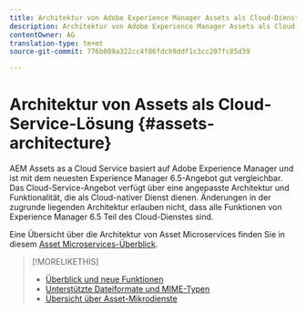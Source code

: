 ```yaml
---
title: Architektur von Adobe Experience Manager Assets als Cloud-Dienst
description: Architektur von Adobe Experience Manager Assets als Cloud-Dienst
contentOwner: AG
translation-type: tm+mt
source-git-commit: 776b089a322cc4f86fdcb9ddf1c3cc207fc85d39

---
```



# Architektur von Assets als Cloud-Service-Lösung {#assets-architecture}

AEM Assets as a Cloud Service basiert auf Adobe Experience Manager und ist mit dem neuesten Experience Manager 6.5-Angebot gut vergleichbar. Das Cloud-Service-Angebot verfügt über eine angepasste Architektur und Funktionalität, die als Cloud-nativer Dienst dienen. Änderungen in der zugrunde liegenden Architektur erlauben nicht, dass alle Funktionen von Experience Manager 6.5 Teil des Cloud-Dienstes sind.

Eine Übersicht über die Architektur von Asset Microservices finden Sie in diesem [Asset Microservices-Überblick](asset-microservices-overview.md#asset-microservices-architecture).

>[!MORELIKETHIS]
>
>* [Überblick und neue Funktionen](/help/assets/overview.md)
>* [Unterstützte Dateiformate und MIME-Typen](file-format-support.md)
>* [Übersicht über Asset-Mikrodienste](asset-microservices-overview.md)

